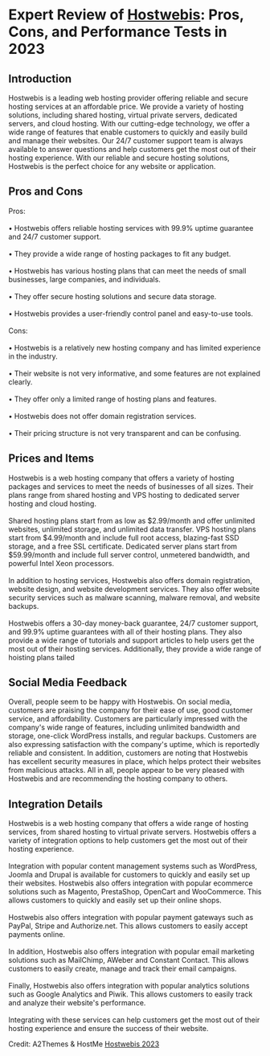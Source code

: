 <h1>Expert Review of <a href="https://a2themes.com/hostwebis-reviews">Hostwebis</a>: Pros, Cons, and Performance Tests in 2023</h1>
<h2>Introduction</h2>
Hostwebis is a leading web hosting provider offering reliable and secure hosting services at an affordable price. We provide a variety of hosting solutions, including shared hosting, virtual private servers, dedicated servers, and cloud hosting. With our cutting-edge technology, we offer a wide range of features that enable customers to quickly and easily build and manage their websites. Our 24/7 customer support team is always available to answer questions and help customers get the most out of their hosting experience. With our reliable and secure hosting solutions, Hostwebis is the perfect choice for any website or application.
<h2>Pros and Cons</h2>
Pros:<br><br>• Hostwebis offers reliable hosting services with 99.9% uptime guarantee and 24/7 customer support.<br><br>• They provide a wide range of hosting packages to fit any budget.<br><br>• Hostwebis has various hosting plans that can meet the needs of small businesses, large companies, and individuals.<br><br>• They offer secure hosting solutions and secure data storage.<br><br>• Hostwebis provides a user-friendly control panel and easy-to-use tools.<br><br>Cons:<br><br>• Hostwebis is a relatively new hosting company and has limited experience in the industry.<br><br>• Their website is not very informative, and some features are not explained clearly.<br><br>• They offer only a limited range of hosting plans and features.<br><br>• Hostwebis does not offer domain registration services.<br><br>• Their pricing structure is not very transparent and can be confusing.
<h2>Prices and Items</h2>
Hostwebis is a web hosting company that offers a variety of hosting packages and services to meet the needs of businesses of all sizes. Their plans range from shared hosting and VPS hosting to dedicated server hosting and cloud hosting.<br><br>Shared hosting plans start from as low as $2.99/month and offer unlimited websites, unlimited storage, and unlimited data transfer. VPS hosting plans start from $4.99/month and include full root access, blazing-fast SSD storage, and a free SSL certificate. Dedicated server plans start from $59.99/month and include full server control, unmetered bandwidth, and powerful Intel Xeon processors.<br><br>In addition to hosting services, Hostwebis also offers domain registration, website design, and website development services. They also offer website security services such as malware scanning, malware removal, and website backups.<br><br>Hostwebis offers a 30-day money-back guarantee, 24/7 customer support, and 99.9% uptime guarantees with all of their hosting plans. They also provide a wide range of tutorials and support articles to help users get the most out of their hosting services. Additionally, they provide a wide range of hoisting plans tailed
<h2>Social Media Feedback</h2>
Overall, people seem to be happy with Hostwebis. On social media, customers are praising the company for their ease of use, good customer service, and affordability. Customers are particularly impressed with the company's wide range of features, including unlimited bandwidth and storage, one-click WordPress installs, and regular backups. Customers are also expressing satisfaction with the company's uptime, which is reportedly reliable and consistent. In addition, customers are noting that Hostwebis has excellent security measures in place, which helps protect their websites from malicious attacks. All in all, people appear to be very pleased with Hostwebis and are recommending the hosting company to others.
<h2>Integration Details</h2>
Hostwebis is a web hosting company that offers a wide range of hosting services, from shared hosting to virtual private servers. Hostwebis offers a variety of integration options to help customers get the most out of their hosting experience.<br><br>Integration with popular content management systems such as WordPress, Joomla and Drupal is available for customers to quickly and easily set up their websites. Hostwebis also offers integration with popular ecommerce solutions such as Magento, PrestaShop, OpenCart and WooCommerce. This allows customers to quickly and easily set up their online shops.<br><br>Hostwebis also offers integration with popular payment gateways such as PayPal, Stripe and Authorize.net. This allows customers to easily accept payments online.<br><br>In addition, Hostwebis also offers integration with popular email marketing solutions such as MailChimp, AWeber and Constant Contact. This allows customers to easily create, manage and track their email campaigns.<br><br>Finally, Hostwebis also offers integration with popular analytics solutions such as Google Analytics and Piwik. This allows customers to easily track and analyze their website's performance.<br><br>Integrating with these services can help customers get the most out of their hosting experience and ensure the success of their website.
<p>Credit: A2Themes & HostMe <a href="https://a2themes.com/hostwebis-reviews">Hostwebis 2023</a></p>